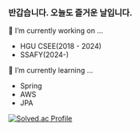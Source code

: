 ### 반갑습니다. 오늘도 즐거운 날입니다.

🔭 I’m currently working on ...
- HGU CSEE(2018 - 2024)
- SSAFY(2024-)

🌱 I’m currently learning ...
- Spring
- AWS
- JPA


<!--
**sootudio/sootudio** is a ✨ _special_ ✨ repository because its `README.md` (this file) appears on your GitHub profile.

Here are some ideas to get you started:

- 🔭 I’m currently working on ...
- 🌱 I’m currently learning ...
- 👯 I’m looking to collaborate on ...
- 🤔 I’m looking for help with ...
- 💬 Ask me about ...
- 📫 How to reach me: ...
- 😄 Pronouns: ...
- ⚡ Fun fact: ...
-->

[![Solved.ac Profile](http://mazassumnida.wtf/api/v2/generate_badge?boj=kswim57)](https://solved.ac/kswim57/)
